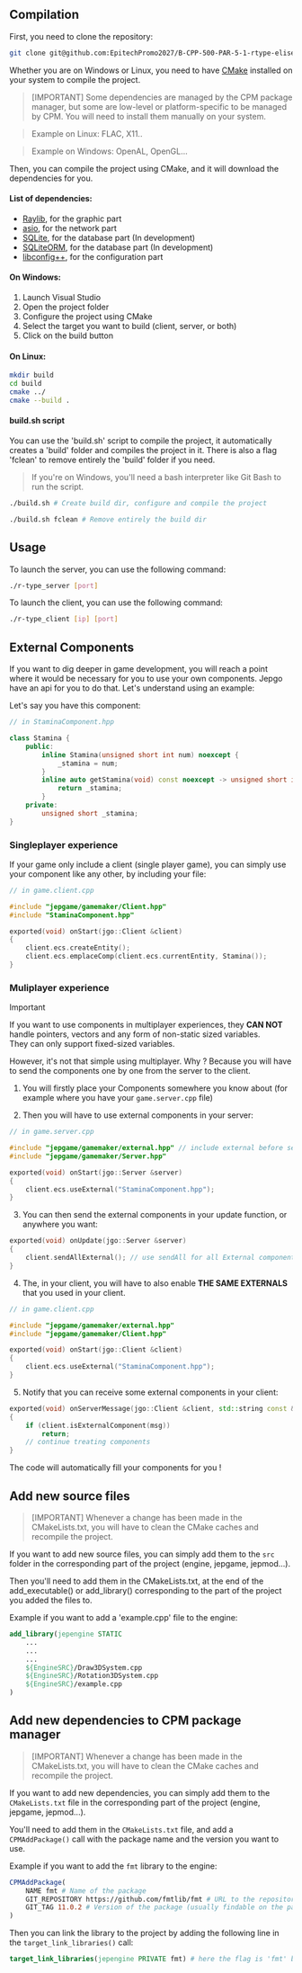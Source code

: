 ## Compilation

First, you need to clone the repository:
```bash
git clone git@github.com:EpitechPromo2027/B-CPP-500-PAR-5-1-rtype-elise.pipet.git R-Type
```

Whether you are on Windows or Linux, you need to have [CMake](https://cmake.org/) installed on your system to compile the project.

> [IMPORTANT]
> Some dependencies are managed by the CPM package manager, but some are low-level or platform-specific to be managed by CPM. You will need to install them manually on your system.

> Example on Linux: FLAC, X11..

> Example on Windows: OpenAL, OpenGL...

Then, you can compile the project using CMake, and it will download the dependencies for you.

#### List of dependencies:
- [Raylib](https://www.raylib.com/), for the graphic part
- [asio](https://think-async.com/Asio/), for the network part
- [SQLite](https://www.sqlite.org/index.html), for the database part (In development)
- [SQLiteORM](https://github.com/fnc12/sqlite_orm), for the database part (In development)
- [libconfig++](https://hyperrealm.github.io/libconfig/), for the configuration part

#### On Windows:
1. Launch Visual Studio
2. Open the project folder
3. Configure the project using CMake
4. Select the target you want to build (client, server, or both)
5. Click on the build button

#### On Linux:
```bash
mkdir build
cd build
cmake ../
cmake --build .
```

#### build.sh script

You can use the 'build.sh' script to compile the project, it automatically creates a 'build' folder and compiles the project in it. There is also a flag 'fclean' to remove entirely the 'build' folder if you need.
> If you're on Windows, you'll need a bash interpreter like Git Bash to run the script.
```bash	
./build.sh # Create build dir, configure and compile the project

./build.sh fclean # Remove entirely the build dir
```

## Usage
To launch the server, you can use the following command:
```bash
./r-type_server [port]
```

To launch the client, you can use the following command:
```bash
./r-type_client [ip] [port]
```

## External Components

If you want to dig deeper in game development, you will reach a point where
it would be necessary for you to use your own components. Jepgo have an api for
you to do that. Let's understand using an example:

Let's say you have this component:
```cpp
// in StaminaComponent.hpp

class Stamina {
    public:
        inline Stamina(unsigned short int num) noexcept {
            _stamina = num;
        }
        inline auto getStamina(void) const noexcept -> unsigned short int {
            return _stamina;
        }
    private:
        unsigned short _stamina;
}
```

### Singleplayer experience

If your game only include a client (single player game), you can simply use
your component like any other, by including your file:
```cpp
// in game.client.cpp

#include "jepgame/gamemaker/Client.hpp"
#include "StaminaComponent.hpp"

exported(void) onStart(jgo::Client &client)
{
    client.ecs.createEntity();
    client.ecs.emplaceComp(client.ecs.currentEntity, Stamina());
}
```

### Muliplayer experience

> [!IMPORTANT]
> If you want to use components in multiplayer experiences, they **CAN NOT**
> handle pointers, vectors and any form of non-static sized variables. <br>
> They can only support fixed-sized variables.

However, it's not that simple using multiplayer. Why ? Because you will have
to send the components one by one from the server to the client.

1. You will firstly place your Components somewhere you know about (for
example where you have your `game.server.cpp` file)

2. Then you will have to use external components in your server:
```cpp
// in game.server.cpp

#include "jepgame/gamemaker/external.hpp" // include external before server
#include "jepgame/gamemaker/Server.hpp"

exported(void) onStart(jgo::Server &server)
{
    client.ecs.useExternal("StaminaComponent.hpp");
}
```

3. You can then send the external components in your update function, or
anywhere you want:
```cpp
exported(void) onUpdate(jgo::Server &server)
{
    client.sendAllExternal(); // use sendAll for all External components
}
```

4. The, in your client, you will have to also enable **THE SAME EXTERNALS**
that you used in your client.
```cpp
// in game.client.cpp

#include "jepgame/gamemaker/external.hpp"
#include "jepgame/gamemaker/Client.hpp"

exported(void) onStart(jgo::Client &client)
{
    client.ecs.useExternal("StaminaComponent.hpp");
}
```

5. Notify that you can receive some external components in your client:
```cpp
exported(void) onServerMessage(jgo::Client &client, std::string const &msg)
{
    if (client.isExternalComponent(msg))
        return;
    // continue treating components
}
```

The code will automatically fill your components for you !

## Add new source files
> [IMPORTANT]
> Whenever a change has been made in the CMakeLists.txt, you will have to clean the CMake caches and recompile the project.

If you want to add new source files, you can simply add them to the `src` folder in the corresponding part of the project (engine, jepgame, jepmod...).

Then you'll need to add them in the CMakeLists.txt, at the end of the add_executable() or add_library() corresponding to the part of the project you added the files to.

Example if you want to add a 'example.cpp' file to the engine:
```cmake
add_library(jepengine STATIC
    ...
    ...
    ...
    ${EngineSRC}/Draw3DSystem.cpp
    ${EngineSRC}/Rotation3DSystem.cpp
    ${EngineSRC}/example.cpp
)
```

## Add new dependencies to CPM package manager
> [IMPORTANT]
> Whenever a change has been made in the CMakeLists.txt, you will have to clean the CMake caches and recompile the project.

If you want to add new dependencies, you can simply add them to the `CMakeLists.txt` file in the corresponding part of the project (engine, jepgame, jepmod...).

You'll need to add them in the `CMakeLists.txt` file, and add a `CPMAddPackage()` call with the package name and the version you want to use.

Example if you want to add the `fmt` library to the engine:
```cmake
CPMAddPackage(
    NAME fmt # Name of the package
    GIT_REPOSITORY https://github.com/fmtlib/fmt # URL to the repository
    GIT_TAG 11.0.2 # Version of the package (usually findable on the package's GitHub page)
)
```

Then you can link the library to the project by adding the following line in the `target_link_libraries()` call:
```cmake
target_link_libraries(jepengine PRIVATE fmt) # here the flag is 'fmt' but it is dependent on the package
```